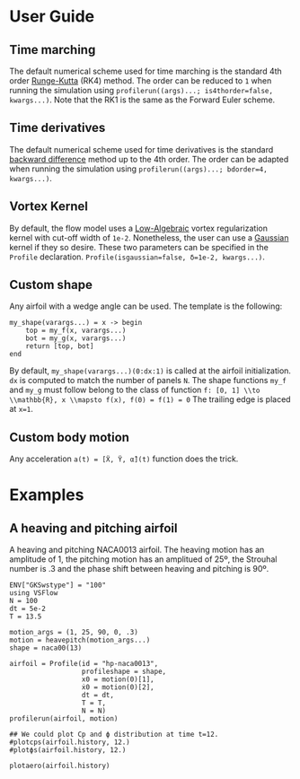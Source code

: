 # User Guide

## Time marching
The default numerical scheme used for time marching is the standard 4th order
[Runge-Kutta](https://en.wikipedia.org/wiki/Runge–Kutta_methods) (RK4) method.
The order can be reduced to `1` when running the simulation using
`profilerun((args)...; is4thorder=false, kwargs...)`.
Note that the RK1 is the same as the Forward Euler scheme.

## Time derivatives
The default numerical scheme used for time derivatives is the standard
[backward difference](https://en.wikipedia.org/wiki/Finite_difference_coefficient#Backward_finite_difference)
method up to the 4th order.
The order can be adapted when running the simulation using
`profilerun((args)...; bdorder=4, kwargs...)`.

## Vortex Kernel
By default, the flow model uses a [Low-Algebraic]() vortex regularization kernel
with cut-off width of `1e-2`.
Nonetheless, the user can use a [Gaussian]() kernel if they so desire.
These two parameters can be specified in the `Profile` declaration.
`Profile(isgaussian=false, δ=1e-2, kwargs...)`.


## Custom shape
Any airfoil with a wedge angle can be used.
The template is the following:
```
my_shape(varargs...) = x -> begin
    top = my_f(x, varargs...)
    bot = my_g(x, varargs...)
    return [top, bot]
end
```
By default, `my_shape(varargs...)(0:dx:1)` is called at the airfoil
initialization. `dx` is computed to match the number of panels `N`.
The shape functions `my_f` and `my_g` must follow belong to the class of
function ``f: [0, 1] \\to \\mathbb{R}, x \\mapsto f(x), f(0) = f(1) = 0``
The trailing edge is placed at `x=1`.

## Custom body motion
Any acceleration `a(t) = [Ẍ, Ÿ, α̈](t)` function does the trick.

# Examples

## A heaving and pitching airfoil
A heaving and pitching NACA0013 airfoil.
The heaving motion has an amplitude of 1, the pitching motion has an amplitued
of 25º, the Strouhal number is .3 and the
phase shift between heaving and pitching is 90º.

```@example
ENV["GKSwstype"] = "100"
using VSFlow
N = 100
dt = 5e-2
T = 13.5

motion_args = (1, 25, 90, 0, .3)
motion = heavepitch(motion_args...)
shape = naca00(13)

airfoil = Profile(id = "hp-naca0013",
                  profileshape = shape,
                  x0 = motion(0)[1],
                  ẋ0 = motion(0)[2],
                  dt = dt,
                  T = T,
                  N = N)
profilerun(airfoil, motion)

## We could plot Cp and ϕ distribution at time t=12.
#plotcps(airfoil.history, 12.)
#plotϕs(airfoil.history, 12.)

plotaero(airfoil.history)
```
